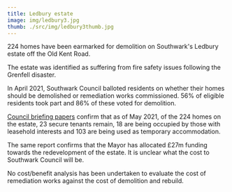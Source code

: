 ```yaml
---
title: Ledbury estate
image: img/ledbury3.jpg
thumb: ./src/img/ledbury3thumb.jpg
---
```

224 homes have been earmarked for demolition on Southwark's Ledbury estate off the Old Kent Road.

The estate was identified as suffering from fire safety issues following the Grenfell disaster.

In April 2021, Southwark Council balloted residents on whether their homes should be demolished or remediation works commissioned. 56% of eligible residents took part and 86% of these voted for demolition.

[Council briefing papers](https://moderngov.southwark.gov.uk/documents/s100047/Report%20Ledbury%20Estate%20Towers.pdf) confirm that as of May 2021, of the 224 homes on the estate, 23 secure tenants remain, 18 are being occupied by those with leasehold interests and 103 are being used as temporary accommodation.

The same report confirms that the Mayor has allocated £27m funding towards the redevelopment of the estate. It is unclear what the cost to Southwark Council will be.

No cost/benefit analysis has been undertaken to evaluate the cost of remediation works against the cost of demolition and rebuild.
